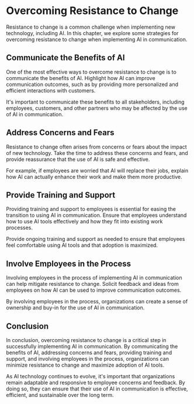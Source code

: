 Overcoming Resistance to Change
============================================================================

Resistance to change is a common challenge when implementing new technology, including AI. In this chapter, we explore some strategies for overcoming resistance to change when implementing AI in communication.

Communicate the Benefits of AI
------------------------------

One of the most effective ways to overcome resistance to change is to communicate the benefits of AI. Highlight how AI can improve communication outcomes, such as by providing more personalized and efficient interactions with customers.

It's important to communicate these benefits to all stakeholders, including employees, customers, and other partners who may be affected by the use of AI in communication.

Address Concerns and Fears
--------------------------

Resistance to change often arises from concerns or fears about the impact of new technology. Take the time to address these concerns and fears, and provide reassurance that the use of AI is safe and effective.

For example, if employees are worried that AI will replace their jobs, explain how AI can actually enhance their work and make them more productive.

Provide Training and Support
----------------------------

Providing training and support to employees is essential for easing the transition to using AI in communication. Ensure that employees understand how to use AI tools effectively and how they fit into existing work processes.

Provide ongoing training and support as needed to ensure that employees feel comfortable using AI tools and that adoption is maximized.

Involve Employees in the Process
--------------------------------

Involving employees in the process of implementing AI in communication can help mitigate resistance to change. Solicit feedback and ideas from employees on how AI can be used to improve communication outcomes.

By involving employees in the process, organizations can create a sense of ownership and buy-in for the use of AI in communication.

Conclusion
----------

In conclusion, overcoming resistance to change is a critical step in successfully implementing AI in communication. By communicating the benefits of AI, addressing concerns and fears, providing training and support, and involving employees in the process, organizations can minimize resistance to change and maximize adoption of AI tools.

As AI technology continues to evolve, it's important that organizations remain adaptable and responsive to employee concerns and feedback. By doing so, they can ensure that their use of AI in communication is effective, efficient, and sustainable over the long term.
